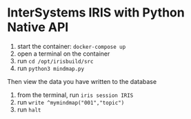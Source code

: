 # InterSystems IRIS with Python Native API

1. start the container: `docker-compose up`
2. open a terminal on the container
3. run `cd /opt/irisbuild/src`
4. run `python3 mindmap.py`

Then view the data you have written to the database

1. from the terminal, run `iris session IRIS`
2. run `write ^mymindmap("001","topic")`
3. run `halt`